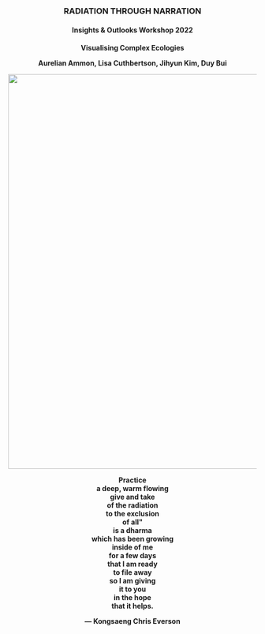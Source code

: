 <h3 align="center">RADIATION THROUGH NARRATION</h3>
<h4 align="center">Insights & Outlooks Workshop 2022</p>
<h4 align="center">Visualising Complex Ecologies</p>
<p align="center">Aurelian Ammon, Lisa Cuthbertson, Jihyun Kim, Duy Bui</p>

<p align="center">
<img src="https://raw.githubusercontent.com/duuusen/radiating_futures/main/img/rf.png" width="800">
</p>

Practice<br/>
a deep, warm flowing<br/>
give and take<br/>
of the radiation<br/>
to the exclusion<br/>
of all"<br/>
is a dharma<br/>
which has been growing<br/>
inside of me<br/>
for a few days<br/>
that I am ready<br/>
to file away<br/>
so I am giving<br/>
it to you<br/>
in the hope<br/>
that it helps.<br/>

— Kongsaeng Chris Everson
